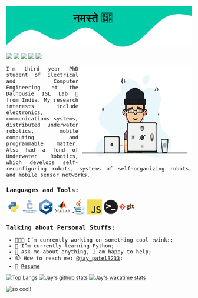 ![so cool!](https://github.com/patel999jay/patel999jay/blob/main/upperwave.svg)

<!-- <h1 align='center'> नमस्ते 🙏 </h1> -->
[![](https://img.shields.io/badge/Portfolio-https://patel999jay.github.io/-blue?logo=Portfolio&logoColor=blue&labelColor=black)](https://patel999jay.github.io/)
[![](https://img.shields.io/badge/LinkedIn-patel999jay-blue?logo=Linkedin&logoColor=blue&labelColor=black)](https://www.linkedin.com/in/patel999jay/)
[![](https://img.shields.io/badge/Gmail-patel999jay@gmail.com-red?logo=Gmail&logoColor=Red&labelColor=black)](mailto:patel999jay@gmail.com)
[![](https://img.shields.io/badge/Telegram-patel999jay-green?logo=Telegram&logoColor=blue&labelColor=black)](https://t.me/patel999jay)
![](https://visitor-badge.glitch.me/badge?page_id=patel999jay.patel999jay)

<img align="right" alt="GIF" src="https://github.com/patel999jay/patel999jay/blob/main/Developer.gif?raw=true" width="308" height="260" />
<p align='justify'><samp>I'm third year PhD student of Electrical and Computer Engineering at the Dalhousie ISL Lab 🚀 from India. My research interests include electronics, communications systems, distributed underwater robotics, mobile computing and programmable matter. Also had a fond of Underwater Robotics, which develops self-reconfiguring robots, systems of self-organizing robots, and mobile sensor networks.</samp></p>
<div align="justify">
<h3><samp>Languages and Tools:</samp></h3>
<code><img height="40" src="https://raw.githubusercontent.com/github/explore/80688e429a7d4ef2fca1e82350fe8e3517d3494d/topics/python/python.png"></code>
<code><img height="40" src="https://raw.githubusercontent.com/github/explore/80688e429a7d4ef2fca1e82350fe8e3517d3494d/topics/c/c.png"></code>
<code><img height="40" src="https://raw.githubusercontent.com/github/explore/80688e429a7d4ef2fca1e82350fe8e3517d3494d/topics/cpp/cpp.png"></code>
<code><img height="40" src="https://raw.githubusercontent.com/github/explore/80688e429a7d4ef2fca1e82350fe8e3517d3494d/topics/matlab/matlab.png"></code>
<code><img height="40" src="https://raw.githubusercontent.com/github/explore/80688e429a7d4ef2fca1e82350fe8e3517d3494d/topics/java/java.png"></code>
<code><img height="40" src="https://raw.githubusercontent.com/github/explore/80688e429a7d4ef2fca1e82350fe8e3517d3494d/topics/javascript/javascript.png"></code>
<code><img height="40" src="https://raw.githubusercontent.com/github/explore/80688e429a7d4ef2fca1e82350fe8e3517d3494d/topics/terminal/terminal.png"></code>
<code><img height="40" src="https://raw.githubusercontent.com/github/explore/80688e429a7d4ef2fca1e82350fe8e3517d3494d/topics/git/git.png"></code>
</div>

<h3><samp> Talking about Personal Stuffs:</samp></h3>
<ul><samp>
  <li> 👨🏽‍💻 I’m currently working on something cool :wink:;</li>
  <li> 🌱 I’m currently learning Python; </li>
  <li> 💬 Ask me about anything, I am happy to help;</li>
  <li> 📫 How to reach me: <a href="https://twitter.com/jay_patel3233">@jay_patel3233</a>;</li>
  <li> 📝 <a href="https://patel999jay.github.io/files/cv.pdf">Resume</a></li>
</samp></ul>  


<!-- <h3 align='center'>📬 Find me around the web 🌎 </h3>

<p align='center'>
  <a href="https://patel999jay.github.io/"><img src="https://img.shields.io/badge/Portfolio-%231DA1F2.svg?&style=for-the-badge&logo=Portfolio&logoColor=white"/></a>&nbsp;&nbsp;&nbsp;&nbsp;
  <a href="https://www.linkedin.com/in/patel999jay/"><img src="https://img.shields.io/badge/linkedin-%230077B5.svg?&style=for-the-badge&logo=linkedin&logoColor=white" /></a>&nbsp;&nbsp;&nbsp;&nbsp;
  <a href="mailto:patel999jay@gmail.com"><img src="https://img.shields.io/badge/gmail-%23D14836.svg?&style=for-the-badge&logo=gmail&logoColor=white" /></a>&nbsp;&nbsp;&nbsp;&nbsp;
</p>   -->

<!-- <hr>
<h3 align='center'> 🔭  I’m currently working and learning ...</h3>
<p align='center'>
  <img src="https://img.shields.io/badge/html5%20-%23e34f26.svg?&style=for-the-badge&logo=html5&logoColor=white" />&nbsp;&nbsp;
  <img src="https://img.shields.io/badge/css3%20-%231572B6.svg?&style=for-the-badge&logo=css3&logoColor=white" />&nbsp;&nbsp;
  <img src="https://img.shields.io/badge/python3%20-%23e34f26.svg?&style=for-the-badge&logo=python&logoColor=white" />&nbsp;&nbsp;
  <img src="https://img.shields.io/badge/javascript%20-%23F7DF1E.svg?&style=for-the-badge&logo=javascript&logoColor=white" />&nbsp;&nbsp;
  <img src="https://img.shields.io/badge/MATLAB-FileExchange-orange.svg?&style=for-the-badge" />&nbsp;&nbsp;
  <img src="https://camo.githubusercontent.com/4728035c35302af7a472eba8858f41efb4e2d02b/68747470733a2f2f696d672e736869656c64732e696f2f62616467652f7461696c77696e642d6373732532302d2532333135373242362e7376673f267374796c653d666f722d7468652d6261646765266c6f676f3d7461696c77696e642d637373266c6f676f436f6c6f723d7768697465" />&nbsp;&nbsp;
</p>
<hr> -->

[![Top Langs](https://github-readme-stats.vercel.app/api/top-langs/?username=patel999jay&langs_count=5&layout=compact&show_icons=true&theme=radical)](https://github.com/anuraghazra/github-readme-stats) [![Jay's github stats](https://github-readme-stats.vercel.app/api?username=patel999jay&show_icons=true&theme=radical)](https://github.com/anuraghazra/github-readme-stats)
[![Jay's wakatime stats](https://github-readme-stats.vercel.app/api/wakatime?username=patel999jay)](https://github.com/anuraghazra/github-readme-stats)


![ so cool!](https://github.com/punitkmryh/punitkmryh/blob/master/wave.svg )







<!--
[![Top Langs](https://github-readme-stats.vercel.app/api/top-langs/?username=patel999jay&langs_count=5&layout=compact&show_icons=true&theme=radical)](https://github.com/anuraghazra/github-readme-stats)|

![](https://github.com/patel999jay/patel999jay/blob/main/Developer.gif)

[![](https://img.shields.io/website?url=https%3A%2F%2Fpatel999jay.github.io%2F-brightgreen?logo=HackerRank&logoColor=Green&labelColor=black)](https://patel999jay.github.io/)

**patel999jay/patel999jay** is a ✨ _special_ ✨ repository because its `README.md` (this file) appears on your GitHub profile.

Here are some ideas to get you started:

- 🔭 I’m currently working on ...
- 🌱 I’m currently learning ...
- 👯 I’m looking to collaborate on ...
- 🤔 I’m looking for help with ...
- 💬 Ask me about ...
- 📫 How to reach me: ...
- 😄 Pronouns: ...
- ⚡ Fun fact: ...






-->
